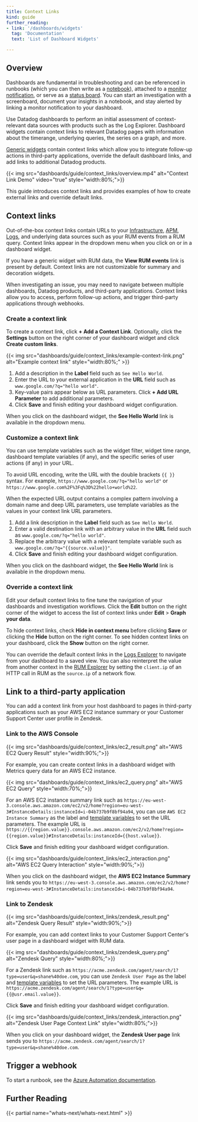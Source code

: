 ```yaml
---
title: Context Links
kind: guide
further_reading:
- link: '/dashboards/widgets'
  tag: 'Documentation'
  text: 'List of Dashboard Widgets'

---
```


## Overview

Dashboards are fundamental in troubleshooting and can be referenced in runbooks (which you can then write as a [notebook][1]), attached to a [monitor notification][2], or serve as a [status board][3]. You can start an investigation with a screenboard, document your insights in a notebook, and stay alerted by linking a monitor notification to your dashboard. 

Use Datadog dashboards to perform an initial assessment of context-relevant data sources with products such as the Log Explorer. Dashboard widgets contain context links to relevant Datadog pages with information about the timerange, underlying queries, the series on a graph, and more. 

[Generic widgets][4] contain context links which allow you to integrate follow-up actions in third-party applications, override the default dashboard links, and add links to additional Datadog products. 

{{< img src="dashboards/guide/context_links/overview.mp4" alt="Context Link Demo" video="true" style="width:80%;">}}

This guide introduces context links and provides examples of how to create external links and override default links.

## Context links

Out-of-the-box context links contain URLs to your [Infrastructure][5], [APM][6], [Logs][7], and underlying data sources such as your RUM events from a RUM query. Context links appear in the dropdown menu when you click on or in a dashboard widget. 

If you have a generic widget with RUM data, the **View RUM events** link is present by default. Context links are not customizable for summary and decoration widgets.

When investigating an issue, you may need to navigate between multiple dashboards, Datadog products, and third-party applications. Context links allow you to access, perform follow-up actions, and trigger third-party applications through webhooks. 

### Create a context link

To create a context link, click **+ Add a Context Link**. Optionally, click the **Settings** button on the right corner of your dashboard widget and click **Create custom links**.

{{< img src="dashboards/guide/context_links/example-context-link.png" alt="Example context link" style="width:80%;" >}}

1. Add a description in the **Label** field such as `See Hello World`. 
2. Enter the URL to your external application in the **URL** field such as `www.google.com/?q="hello world"`.
3. Key-value pairs appear below as URL parameters. Click **+ Add URL Parameter** to add additional parameters.
4. Click **Save** and finish editing your dashboard widget configuration.

When you click on the dashboard widget, the **See Hello World** link is available in the dropdown menu.

### Customize a context link

You can use template variables such as the widget filter, widget time range, dashboard template variables (if any), and the specific series of user actions (if any) in your URL.

To avoid URL encoding, write the URL with the double brackets `{{ }}` syntax. For example, `https://www.google.com/?q="hello world"` or `https://www.google.com%2F%3Fq%3D%22hello+world%22`.

When the expected URL output contains a complex pattern involving a domain name and deep URL parameters, use template variables as the values in your context link URL parameters. 

1. Add a link description in the **Label** field such as `See Hello World`.
2. Enter a valid destination link with an arbitrary value in the **URL** field such as `www.google.com/?q="hello world"`.
3. Replace the arbitrary value with a relevant template variable such as `www.google.com/?q="{{source.value}}"`.
4. Click **Save** and finish editing your dashboard widget configuration.

When you click on the dashboard widget, the **See Hello World** link is available in the dropdown menu.

### Override a context link

Edit your default context links to fine tune the navigation of your dashboards and investigation workflows. Click the **Edit** button on the right corner of the widget to access the list of context links under **Edit** > **Graph your data**.

To hide context links, check **Hide in context menu** before clicking **Save** or clicking the **Hide** button on the right corner. To see hidden context links on your dashboard, click the **Show** button on the right corner.

You can override the default context links in the [Logs Explorer][8] to navigate from your dashboard to a saved view. You can also reinterpret the value from another context in the [RUM Explorer][9] by setting the `client.ip` of an HTTP call in RUM as the `source.ip` of a network flow. 

## Link to a third-party application

You can add a context link from your host dashboard to pages in third-party applications such as your AWS EC2 instance summary or your Customer Support Center user profile in Zendesk.

### Link to the AWS Console

{{< img src="dashboards/guide/context_links/ec2_result.png" alt="AWS EC2 Query Result" style="width:90%;">}}

For example, you can create context links in a dashboard widget with Metrics query data for an AWS EC2 instance. 

{{< img src="dashboards/guide/context_links/ec2_query.png" alt="AWS EC2 Query" style="width:70%;">}}

For an AWS EC2 instance summary link such as `https://eu-west-3.console.aws.amazon.com/ec2/v2/home?region=eu-west-3#InstanceDetails:instanceId=i-04b737b9f8bf94a94`, you can use `AWS EC2 Instance Summary` as the label and [template variables](#template-variables) to set the URL parameters. The example URL is `https://{{region.value}}.console.aws.amazon.com/ec2/v2/home?region={{region.value}}#InstanceDetails:instanceId={{host.value}}`.

Click **Save** and finish editing your dashboard widget configuration.

{{< img src="dashboards/guide/context_links/ec2_interaction.png" alt="AWS EC2 Query Interaction" style="width:90%;">}}

When you click on the dashboard widget, the **AWS EC2 Instance Summary** link sends you to `https://eu-west-3.console.aws.amazon.com/ec2/v2/home?region=eu-west-3#InstanceDetails:instanceId=i-04b737b9f8bf94a94`.

### Link to Zendesk

{{< img src="dashboards/guide/context_links/zendesk_result.png" alt="Zendesk Query Result" style="width:90%;">}}

For example, you can add context links to your Customer Support Center's user page in a dashboard widget with RUM data. 

{{< img src="dashboards/guide/context_links/zendesk_query.png" alt="Zendesk Query" style="width:80%;">}}

For a Zendesk link such as `https://acme.zendesk.com/agent/search/1?type=user&q=shane%40doe.com`, you can use `Zendesk User Page` as the label and [template variables](#template-variables) to set the URL parameters. The example URL is `https://acme.zendesk.com/agent/search/1?type=user&q={{@usr.email.value}}`.

Click **Save** and finish editing your dashboard widget configuration.

{{< img src="dashboards/guide/context_links/zendesk_interaction.png" alt="Zendesk User Page Context Link" style="width:80%;">}}

When you click on your dashboard widget, the **Zendesk User page** link sends you to `https://acme.zendesk.com/agent/search/1?type=user&q=shane%40doe.com`. 

## Trigger a webhook

To start a runbook, see the [Azure Automation documentation][10].

## Further Reading

{{< partial name="whats-next/whats-next.html" >}}

[1]: /notebooks/
[2]: /monitors/notify
[3]: /dashboards/screenboards/
[4]: /dashboards/widgets/
[5]: /infrastructure/
[6]: /tracing/
[7]: /logs/
[8]: https://app.datadoghq.com/logs
[9]: https://app.datadoghq.com/rum/explorer
[10]: https://docs.microsoft.com/en-us/azure/automation/automation-webhooks

